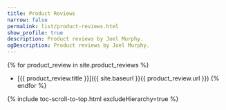 ```yaml
---
title: Product Reviews
narrow: false
permalink: list/product-reviews.html
show_profile: true
description: Product reviews by Joel Murphy.
ogDescription: Product reviews by Joel Murphy.
---
```


{% for product_review in site.product_reviews %}
- [{{ product_review.title }}]({{ site.baseurl }}{{ product_review.url }})
{% endfor %}

{% include toc-scroll-to-top.html excludeHierarchy=true %}
